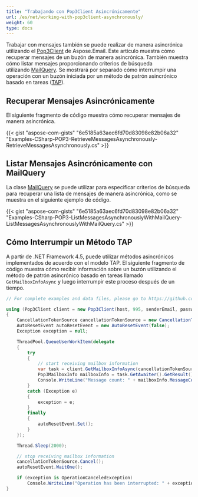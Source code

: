 ```yaml
---
title: "Trabajando con Pop3Client Asincrónicamente"
url: /es/net/working-with-pop3client-asynchronously/
weight: 60
type: docs
---
```



Trabajar con mensajes también se puede realizar de manera asincrónica utilizando el [Pop3Client](https://reference.aspose.com/email/net/aspose.email.clients.pop3/pop3client/) de Aspose.Email. Este artículo muestra cómo recuperar mensajes de un buzón de manera asincrónica. También muestra cómo listar mensajes proporcionando criterios de búsqueda utilizando [MailQuery](https://reference.aspose.com/email/net/aspose.email.tools.search/mailquery/). Se mostrará por separado cómo interrumpir una operación con un buzón iniciada por un método de patrón asincrónico basado en tareas ([TAP](https://learn.microsoft.com/en-us/dotnet/standard/asynchronous-programming-patterns/task-based-asynchronous-pattern-tap)).

## **Recuperar Mensajes Asincrónicamente**

El siguiente fragmento de código muestra cómo recuperar mensajes de manera asincrónica.

{{< gist "aspose-com-gists" "6e5185a63aec6fd70d83098e82b06a32" "Examples-CSharp-POP3-RetrieveMessagesAsynchronously-RetrieveMessagesAsynchronously.cs" >}}

## **Listar Mensajes Asincrónicamente con MailQuery**

La clase [MailQuery](https://reference.aspose.com/email/net/aspose.email.tools.search/mailquery/) se puede utilizar para especificar criterios de búsqueda para recuperar una lista de mensajes de manera asincrónica, como se muestra en el siguiente ejemplo de código.

{{< gist "aspose-com-gists" "6e5185a63aec6fd70d83098e82b06a32" "Examples-CSharp-POP3-ListMessagesAsynchronouslyWithMailQuery-ListMessagesAsynchronouslyWithMailQuery.cs" >}}

## **Cómo Interrumpir un Método TAP**

A partir de .NET Framework 4.5, puede utilizar métodos asincrónicos implementados de acuerdo con el modelo TAP. El siguiente fragmento de código muestra cómo recibir información sobre un buzón utilizando el método de patrón asincrónico basado en tareas llamado `GetMailboxInfoAsync` y luego interrumpir este proceso después de un tiempo.

```csharp
// For complete examples and data files, please go to https://github.com/aspose-email/Aspose.Email-for-.NET

using (Pop3Client client = new Pop3Client(host, 995, senderEmail, password, SecurityOptions.Auto))
{
    CancellationTokenSource cancellationTokenSource = new CancellationTokenSource();
    AutoResetEvent autoResetEvent = new AutoResetEvent(false);
    Exception exception = null;

    ThreadPool.QueueUserWorkItem(delegate
    {
        try
        {
            // start receiving mailbox information
            var task = client.GetMailboxInfoAsync(cancellationTokenSource.Token);
            Pop3MailboxInfo mailboxInfo = task.GetAwaiter().GetResult();
            Console.WriteLine("Message count: " + mailboxInfo.MessageCount);
        }
        catch (Exception e)
        {
            exception = e;
        }
        finally
        {
            autoResetEvent.Set();
        }
    });

    Thread.Sleep(2000);

    // stop receiving mailbox information
    cancellationTokenSource.Cancel();
    autoResetEvent.WaitOne();

    if (exception is OperationCanceledException)
        Console.WriteLine("Operation has been interrupted: " + exception.Message);
}
```